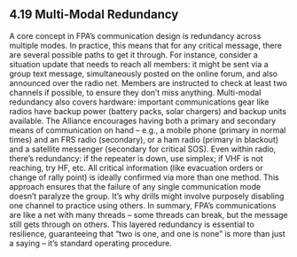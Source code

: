 ## 4.19 Multi-Modal Redundancy

A core concept in FPA’s communication design is redundancy across multiple modes. In practice, this means that for any critical message, there are several possible paths to get it through. For instance, consider a situation update that needs to reach all members: it might be sent via a group text message, simultaneously posted on the online forum, and also announced over the radio net. Members are instructed to check at least two channels if possible, to ensure they don’t miss anything. Multi-modal redundancy also covers hardware: important communications gear like radios have backup power (battery packs, solar chargers) and backup units available. The Alliance encourages having both a primary and secondary means of communication on hand – e.g., a mobile phone (primary in normal times) and an FRS radio (secondary), or a ham radio (primary in blackout) and a satellite messenger (secondary for critical SOS). Even within radio, there’s redundancy: if the repeater is down, use simplex; if VHF is not reaching, try HF, etc. All critical information (like evacuation orders or change of rally point) is ideally confirmed via more than one method. This approach ensures that the failure of any single communication mode doesn’t paralyze the group. It’s why drills might involve purposely disabling one channel to practice using others. In summary, FPA’s communications are like a net with many threads – some threads can break, but the message still gets through on others. This layered redundancy is essential to resilience, guaranteeing that “two is one, and one is none” is more than just a saying – it’s standard operating procedure.